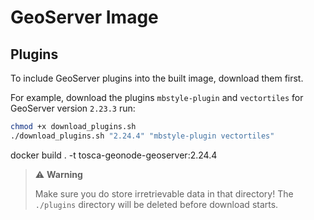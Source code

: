 # GeoServer Image

## Plugins

To include GeoServer plugins into the built image, download them first.

For example, download the plugins `mbstyle-plugin` and `vectortiles` for GeoServer version `2.23.3` run:

```sh
chmod +x download_plugins.sh
./download_plugins.sh "2.24.4" "mbstyle-plugin vectortiles"
```
docker build . -t  tosca-geonode-geoserver:2.24.4
> :warning: **Warning**
>
> Make sure you do store irretrievable data in that directory!
> The `./plugins` directory will be deleted before download starts.
